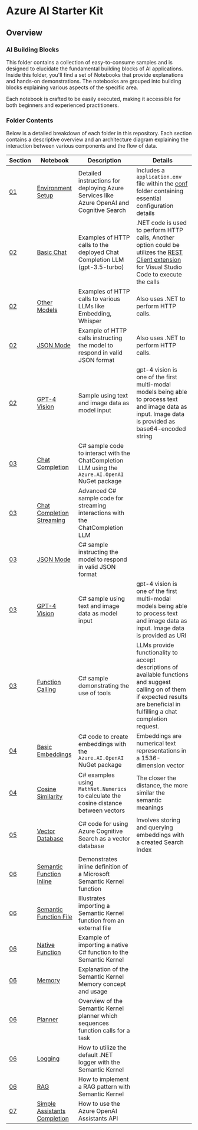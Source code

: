 # Azure AI Starter Kit

## Overview

### AI Building Blocks

This folder contains a collection of easy-to-consume samples and is designed to elucidate the fundamental building blocks of AI applications. Inside this folder, you'll find a set of Notebooks that provide explanations and hands-on demonstrations. The notebooks are grouped into building blocks explaining various aspects of the specific area.

Each notebook is crafted to be easily executed, making it accessible for both beginners and experienced practitioners.

### Folder Contents

Below is a detailed breakdown of each folder in this repository. Each section contains a descriptive overview and an architecture diagram explaining the interaction between various components and the flow of data.

| Section | Notebook  |  Description | Details |
| --------  | --------  |  ----------- | ------- |
| [01](./01_DemoEnvironment/README.md)  | [Environment Setup](/docs/01_DemoEnvironment/01_Environment.ipynb)  |  Detailed instructions for deploying Azure Services like Azure OpenAI and Cognitive Search | Includes a `application.env` file within the [conf](./01_DemoEnvironment/conf) folder containing essential configuration details |
| [02](./02_REST_API/README.md)  | [Basic Chat](/docs/02_REST_API/01_BasicChat.ipynb)  |  Examples of HTTP calls to the deployed Chat Completion LLM (gpt-3.5-turbo)  | .NET code is used to perform HTTP calls, Another option could be utilizes the [REST Client extension](https://marketplace.visualstudio.com/items?itemName=humao.rest-client) for Visual Studio Code to execute the calls |
| [02](./02_REST_API/README.md)  | [Other Models](/docs/02_REST_API/02_OtherModels.ipynb)  |  Examples of HTTP calls to various LLMs like Embedding, Whisper  | Also uses .NET to perform HTTP calls. |
| [02](./02_REST_API/README.md)  | [JSON Mode](/docs/02_REST_API/03_JsonMode.ipynb)  |  Example of HTTP calls instructing the model to respond in valid JSON format  | Also uses .NET to perform HTTP calls. |
| [02](./02_REST_API/README.md)  | [GPT-4 Vision](/docs/02_REST_API/04_MultiModalVision.ipynb)  |  Sample using text and image data as model input | gpt-4 vision is one of the first multi-modal models being able to process text and image data as input. Image data is provided as base64-encoded string
| [03](./03_SDK/README.md)  | [Chat Completion](/docs/03_SDK/01_ChatCompletion.ipynb)  | C# sample code to interact with the ChatCompletion LLM using the `Azure.AI.OpenAI` NuGet package |
| [03](./03_SDK/README.md)  | [Chat Completion Streaming](/docs/03_SDK/02_ChatCompletionStreaming.ipynb)  | Advanced C# sample code for streaming interactions with the ChatCompletion LLM |
| [03](./03_SDK/README.md)  | [JSON Mode](/docs/03_SDK/03_JSONMode.ipynb)  | C# sample instructing the model to respond in valid JSON format |
| [03](./03_SDK/README.md)  | [GPT-4 Vision](/docs/03_SDK/04_MultiModalVision.ipynb)  | C# sample using text and image data as model input | gpt-4 vision is one of the first multi-modal models being able to process text and image data as input. Image data is provided as URI
| [03](./03_SDK/README.md)  | [Function Calling](/docs/03_SDK/05_ChatTools.ipynb)  | C# sample demonstrating the use of tools | LLMs provide functionality to accept descriptions of available functions and suggest calling on of them if expected results are beneficial in fulfilling a chat completion request.
| [04](./04_Embeddings/README.md)  | [Basic Embeddings](/docs/04_Embeddings/01_BasicEmbeddings.ipynb)  | C# code to create embeddings with the `Azure.AI.OpenAI` NuGet package | Embeddings are numerical text representations in a 1536-dimension vector |
| [04](./04_Embeddings/README.md)  | [Cosine Similarity](/docs/04_Embeddings/02_CosineSimilarity.ipynb)  | C# examples using `MathNet.Numerics` to calculate the cosine distance between vectors | The closer the distance, the more similar the semantic meanings |
| [05](./05_VectorDB/README.md)  | [Vector Database](/docs/05_VectorDB/01_CognitiveSearch.ipynb)  | C# code for using Azure Cognitive Search as a vector database | Involves storing and querying embeddings with a created Search Index |
| [06](./06_SemanticKernel/README.md)  | [Semantic Function Inline](/docs/06_SemanticKernel/01_PlugIn_SemanticFunction_Inline.ipynb)  | Demonstrates inline definition of a Microsoft Semantic Kernel function |
| [06](./06_SemanticKernel/README.md)  | [Semantic Function File](/docs/06_SemanticKernel/02_PlugIn_SemanticFunction_File.ipynb)  | Illustrates importing a Semantic Kernel function from an external file |
| [06](./06_SemanticKernel/README.md)  | [Native Function](/docs/06_SemanticKernel/03_PlugIn_NativeFunction.ipynb)  | Example of importing a native C# function to the Semantic Kernel |
| [06](./06_SemanticKernel/README.md)  | [Memory](/docs/06_SemanticKernel/04_Memory.ipynb)  | Explanation of the Semantic Kernel Memory concept and usage |
| [06](./06_SemanticKernel/README.md)  | [Planner](/docs/06_SemanticKernel/05_Planner.ipynb)  | Overview of the Semantic Kernel planner which sequences function calls for a task |
| [06](./06_SemanticKernel/README.md)  | [Logging](/docs/06_SemanticKernel/06_Logs.ipynb)  | How to utilize the default .NET logger with the Semantic Kernel |
| [06](./06_SemanticKernel/README.md)  | [RAG](/docs/06_SemanticKernel/07_RAG_Pattern.ipynb)  | How to implement a RAG pattern with Semantic Kernel |
| [07](./07_AssistantsAPI/README.md)  | [Simple Assistants Completion](/docs/07_AssistantsAPI/01_SimpleRun.ipynb)  | How to use the Azure OpenAI Assistants API |